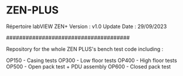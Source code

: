 # ZEN-PLUS
Répertoire labVIEW ZEN+
Version : v1.0
Update Date : 29/09/2023

######################################

Repository for the whole ZEN PLUS's bench test code including :

OP150 - Casing tests
OP300 - Low floor tests
OP400 - High floor tests
OP500 - Open pack test + PDU assembly
OP600 - Closed pack test
